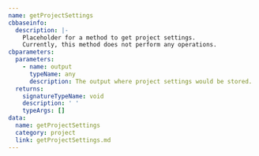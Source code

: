 ```yaml
---
name: getProjectSettings
cbbaseinfo:
  description: |-
    Placeholder for a method to get project settings.
    Currently, this method does not perform any operations.
cbparameters:
  parameters:
    - name: output
      typeName: any
      description: The output where project settings would be stored.
  returns:
    signatureTypeName: void
    description: ' '
    typeArgs: []
data:
  name: getProjectSettings
  category: project
  link: getProjectSettings.md
---
```

<CBBaseInfo/> 
 <CBParameters/>